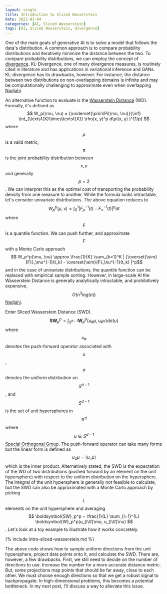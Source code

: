 ```yaml
---
layout: single
title: Introduction to Sliced Wasserstein
date: 2023-01-04
categories: [AI, Sliced Wasserstein]
tags: [AI, Sliced Wasserstein, divergence]
---
```

One of the main goals of generative AI is to solve a model that follows the data's distribution. A common approach is to compare probability distributions and iteratively minimize the distance between the two. To compare probability distributions, we can employ the concept of [divergence](https://en.wikipedia.org/wiki/Divergence_(statistics)). KL-Divergence, one of many divergence measures, is routinely cited in literature and has applications in variational inference and GANs. KL-divergence has its drawbacks, however. For instance, the distance between two distributions on non-overlapping domains is infinite and may be computationally challenging to approximate even when overlapping [Nadjahi][1]. 

An alternative function to evaluate is the [Wasserstein Distance](https://en.wikipedia.org/wiki/Wasserstein_metric) (WD). Formally, it's defined as 
$$ W_p(\mu, \nu) = (\underset{\pi\in\Pi(\mu, \nu)}{\inf} \int_{\textsf{X}\times\textsf{X}} \rho(x, y)^p d\pi(x, y) )^{1/p} $$
where $$\rho$$ is a valid metric, $$\pi$$ is the joint probability distribution between $$x, y$$ and generally $$p=2$$. We can interpret this as the optimal cost of transporting the probability density from one measure to another. While the formula looks intractable, let's consider univariate distributions. The above equation reduces to 
$$ W_p^p(\mu, \nu) =\int_{0}^{1}| F_\mu^{-1}(t) - F_\nu^{-1}(t) |^p dt  $$
where $$F$$ is a quantile function. We can push further, and approximate $$F$$ with a Monte Carlo approach
$$ W_p^p(\mu, \nu) \approx \frac{1}{K} \sum_{k=1}^K | {\overset{\sim}{F}}_\mu^{-1}(t_k) - \overset{\sim}{F}_\nu^{-1}(t_k) |^p$$ and in the case of univariate distributions, the quantile function can be replaced with empirical sample sorting. However, in large-scale AI the Wasserstein Distance is generally analytically intractable, and prohibitively expensive, $$O(n^3 log(n))$$ [Nadjahi][1].

Enter Sliced Wasserstein Distance (SWD).
$$ \boldsymbol{SW}_p^p = \int_{S^{d-1}} \boldsymbol{W}_p^p(u_{\#}\mu, u_{\#}\nu) d\sigma(u)$$
where $$u_\#$$ denotes the push-forward operator associated with $$u$$, $$\sigma$$ denotes the uniform distribution on $$S^{d-1}$$, and $$S^{d-1}$$ is the set of unit hyperspheres in $$\mathbb{R}^d$$ where $$u \in S^{d-1}$$ [Special Orthogonal Group](https://en.wikipedia.org/wiki/Orthogonal_group#Special_orthogonal_group). The push-forward operator can take many forms but the linear form is defined as $$u_\# \mu = \langle u, \mu \rangle $$ which is the inner product. Alternatively stated, the SWD is the expectation of the WD of two distributions (pushed forward by an element on the unit hypersphere) with respect to the uniform distribution on the hypersphere. The integral of the unit hypersphere is generally not feasible to calculate, but the SWD can also be approximated with a Monte Carlo approach by picking $$L$$ elements on the unit hypersphere and averaging $$ \boldsymbol{SW}_p^p = \frac{1}{L} \sum_{l=1}^{L} \boldsymbol{W}_p^p(u_{l\#}\mu, u_{l\#}\nu) $$. Let's look at a toy example to illustrate how it works concretely.

{% include intro-sliced-wasserstein.md %}

The above code shows how to sample uniform directions from the unit hypersphere, project data points onto it, and calculate the SWD. There are, however, a few drawbacks. First, we still need to decide on the number of directions to use. Increase the number for a more accurate distance metric. But, some projections map points that should be far away, close to each other. We must choose enough directions so that we get a robust signal to backpropagate. In high-dimensional problems, this becomes a potential bottleneck. In my next post, I'll discuss a way to alleviate this issue.



[1]: https://hal.science/tel-03533097

